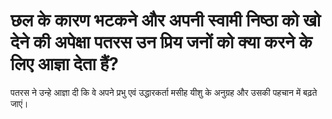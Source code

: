 # छल के कारण भटकने और अपनी स्वामी निष्ठा को खो देने की अपेक्षा पतरस उन प्रिय जनों को क्या करने के लिए आज्ञा देता हैं?
पतरस ने उन्हे आज्ञा दी कि वे अपने प्रभु एवं उद्धारकर्ता मसीह यीशु के अनुग्रह और उसकी पहचान में बढ़ते जाएं।